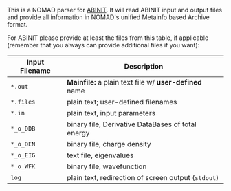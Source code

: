 This is a NOMAD parser for [ABINIT](https://www.abinit.org/). It will read ABINIT input and
output files and provide all information in NOMAD's unified Metainfo based Archive format.

For ABINIT please provide at least the files from this table, if applicable
(remember that you always can provide additional files if you want):

|Input Filename| Description|
|--- | --- |
|`*.out` | **Mainfile:** a plain text file w/ **user-defined** name|
|`*.files`|plain text; user-defined filenames |
|`*.in`| plain text, input parameters|
|`*_o_DDB`|binary file, Derivative DataBases of total energy|
|`*_o_DEN`|binary file, charge density|
|`*_o_EIG`|text file, eigenvalues|
|`*_o_WFK`|binary file, wavefunction|
|`log` | plain text, redirection of screen output (`stdout`)|
